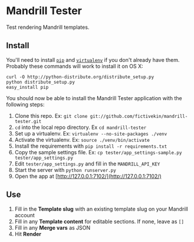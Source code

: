 # Mandrill Tester

Test rendering Mandrill templates.

## Install

You'll need to install [`pip`](http://guide.python-distribute.org/installation.html) and [`virtualenv`](http://www.virtualenv.org/en/latest/) if you don't already have them. Probably these commands will work to install it on OS X:

	curl -O http://python-distribute.org/distribute_setup.py
	python distribute_setup.py
	easy_install pip

You should now be able to install the Mandrill Tester application with the following steps:

1. Clone this repo. Ex: `git clone git://github.com/fictivekin/mandrill-tester.git`
2. `cd` into the local repo directory. Ex `cd mandrill-tester`
3. Set up a virtualenv. Ex: `virtualenv --no-site-packages ./venv`
4. Activate the virtualenv. Ex: `source ./venv/bin/activate`
5. Install the requirements with `pip install -r requirements.txt`
6. Copy the sample settings file. Ex: `cp tester/app_settings-sample.py tester/app_settings.py`
7. Edit `tester/app_settings.py` and fill in the `MANDRILL_API_KEY`
8. Start the server with `python runserver.py`
9. Open the app at [http://127.0.0.1:7102/](http://127.0.0.1:7102/)

## Use

1. Fill in the **Template slug** with an existing template slug on your Mandrill account
2. Fill in any **Template content** for editable sections. If none, leave as `[]`
3. Fill in any **Merge vars** as JSON
4. Hit **Render**